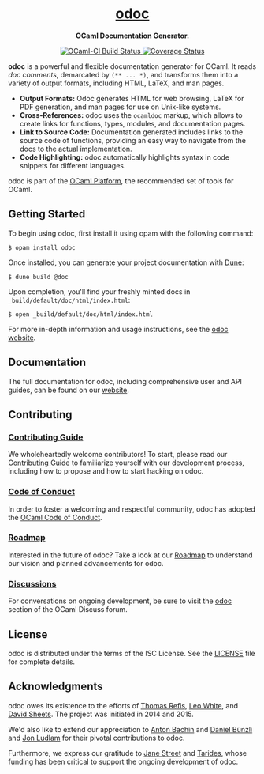 <h1 align="center">
  <a href="https://ocaml.github.io/odoc/">
    odoc
  </a>
</h1>

<p align="center">
  <strong>OCaml Documentation Generator.</strong>
</p>

<p align="center">
  <a href="https://ocaml.ci.dev/github/ocaml/odoc">
    <img src="https://img.shields.io/endpoint?url=https%3A%2F%2Fci.ocamllabs.io%2Fbadge%2Focaml%2Fodoc%2Fmaster&logo=ocaml" alt="OCaml-CI Build Status" />
  </a>
  <a href="https://coveralls.io/github/ocaml/odoc">
    <img src="https://coveralls.io/repos/github/ocaml/odoc/badge.svg" alt="Coverage Status" />
  </a>
</p>

**odoc** is a powerful and flexible documentation generator for OCaml. It reads *doc comments*, demarcated by `(** ... *)`, and transforms them into a variety of output formats, including HTML, LaTeX, and man pages.

- **Output Formats:** Odoc generates HTML for web browsing, LaTeX for PDF generation, and man pages for use on Unix-like systems.
- **Cross-References:** odoc uses the `ocamldoc` markup, which allows to create links for functions, types, modules, and documentation pages.
- **Link to Source Code:** Documentation generated includes links to the source code of functions, providing an easy way to navigate from the docs to the actual implementation.
- **Code Highlighting:** odoc automatically highlights syntax in code snippets for different languages.

odoc is part of the [OCaml Platform](https://ocaml.org/docs/platform), the recommended set of tools for OCaml.

## Getting Started

To begin using odoc, first install it using opam with the following command:

```
$ opam install odoc
```

Once installed, you can generate your project documentation with [Dune](https://github.com/ocaml/dune):

```
$ dune build @doc
```

Upon completion, you'll find your freshly minted docs in `_build/default/doc/html/index.html`:

```
$ open _build/default/doc/html/index.html
```

For more in-depth information and usage instructions, see the [odoc website](https://ocaml.github.io/odoc).

## Documentation

The full documentation for odoc, including comprehensive user and API guides, can be found on our [website](https://ocaml.github.io/odoc/).

## Contributing

### [Contributing Guide](CONTRIBUTING.md)

We wholeheartedly welcome contributors! To start, please read our [Contributing Guide](CONTRIBUTING.md) to familiarize yourself with our development process, including how to propose and how to start hacking on odoc.

### [Code of Conduct][coc]

In order to foster a welcoming and respectful community, odoc has adopted the [OCaml Code of Conduct](coc).

[coc]: https://ocaml.org/policies/code-of-conduct

### [Roadmap](ROADMAP.md)

Interested in the future of odoc? Take a look at our [Roadmap](ROADMAP.md) to understand our vision and planned advancements for odoc.

### [Discussions][discussions]

For conversations on ongoing development, be sure to visit the [odoc][discussions] section of the OCaml Discuss forum.

[discussions]: https://discuss.ocaml.org/tag/odoc

## License

odoc is distributed under the terms of the ISC License. See the [LICENSE](LICENSE) file for complete details.

## Acknowledgments

odoc owes its existence to the efforts of [Thomas Refis](https://github.com/trefis), [Leo White](https://github.com/lpw25), and [David Sheets](https://github.com/dsheets). The project was initiated in 2014 and 2015.

We'd also like to extend our appreciation to [Anton Bachin](https://github.com/aantron) and [Daniel Bünzli](https://github.com/dbuenzli) and [Jon Ludlam](https://github.com/jonludlam) for their pivotal contributions to odoc.

Furthermore, we express our gratitude to [Jane Street](https://www.janestreet.com/) and [Tarides](https://tarides.com/), whose funding has been critical to support the ongoing development of odoc.
